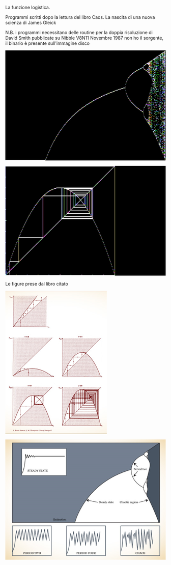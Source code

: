 La funzione logistica.

Programmi scritti dopo la lettura del libro Caos. La nascita di una nuova scienza di James Gleick

N.B. i programmi necessitano delle routine per la doppia risoluzione di David Smith pubblicate su Nibble V8N11 Novembre 1987
non ho il sorgente, il binario è presente sull'immagine disco

![BifMap 1](https://github.com/MarcoVerpelli/Sorgenti-Apple-II/blob/master/AppleSoft/Chaos/BIFMAP.png)

![CoWeb 1](https://github.com/MarcoVerpelli/Sorgenti-Apple-II/blob/master/AppleSoft/Chaos/COWEB.png)

Le figure prese dal libro citato

![BifMap 2](https://github.com/MarcoVerpelli/Sorgenti-Apple-II/blob/master/AppleSoft/Chaos/ORIGINALE2.png)

![CoWeb 2](https://github.com/MarcoVerpelli/Sorgenti-Apple-II/blob/master/AppleSoft/Chaos/ORIGINALE1.png)
